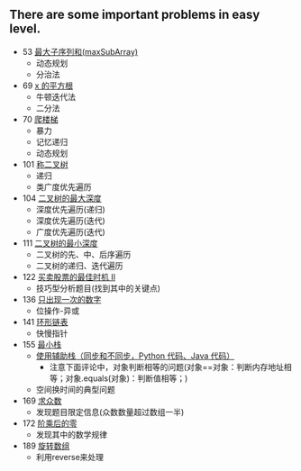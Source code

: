 There are some important problems in easy level.
--------------

- 53 [最大子序列和(maxSubArray)](https://leetcode-cn.com/problems/maximum-subarray/)
    - 动态规划
    - 分治法
- 69 [x 的平方根](https://leetcode-cn.com/problems/sqrtx/)
    - 牛顿迭代法
    - 二分法
- 70 [爬楼梯](https://leetcode-cn.com/problems/climbing-stairs/solution/pa-lou-ti-by-leetcode/)
    - 暴力
    - 记忆递归
    - 动态规划
- 101 [称二叉树](https://leetcode-cn.com/problems/symmetric-tree/submissions/)
    - 递归
    - 类广度优先遍历
- 104 [二叉树的最大深度](https://leetcode-cn.com/problems/maximum-depth-of-binary-tree/submissions/)
    - 深度优先遍历(递归)
    - 深度优先遍历(迭代)
    - 广度优先遍历(迭代)
- 111 [二叉树的最小深度](https://leetcode-cn.com/problems/minimum-depth-of-binary-tree/)
    - 二叉树的先、中、后序遍历
    - 二叉树的递归、迭代遍历
- 122 [买卖股票的最佳时机 II](https://leetcode-cn.com/problems/best-time-to-buy-and-sell-stock-ii/)
    - 技巧型分析题目(找到其中的关键点)
- 136 [只出现一次的数字](https://leetcode-cn.com/problems/single-number/)
    - 位操作-异或
- 141 [环形链表](https://leetcode-cn.com/problems/linked-list-cycle/)
    - 快慢指针
- 155 [最小栈](https://leetcode-cn.com/problems/min-stack/)
    - [使用辅助栈（同步和不同步，Python 代码、Java 代码）](https://leetcode-cn.com/problems/min-stack/solution/shi-yong-fu-zhu-zhan-tong-bu-he-bu-tong-bu-python-/)
        - 注意下面评论中，对象判断相等的问题(对象==对象：判断内存地址相等；对象.equals(对象)：判断值相等；)
    - 空间换时间的典型问题
- 169 [求众数](https://leetcode-cn.com/problems/majority-element/comments/)
    - 发现题目限定信息(众数数量超过数组一半)
- 172 [阶乘后的零](https://leetcode-cn.com/problems/factorial-trailing-zeroes/)
    - 发现其中的数学规律
- 189 [旋转数组](https://leetcode-cn.com/problems/rotate-array/)
    - 利用reverse来处理


